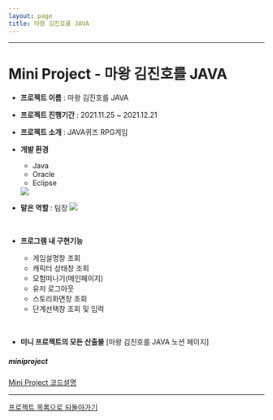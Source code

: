 ```yaml
---
layout: page
title: 마왕 김진호를 JAVA
---
```

***

# Mini Project - 마왕 김진호를 JAVA
  
- **프로젝트 이름** : 마왕 김진호를 JAVA

- **프로젝트 진행기간** : 2021.11.25 ~ 2021.12.21

- **프로젝트 소개** : JAVA퀴즈 RPG게임

- **개발 환경** 
  - Java
  - Oracle 
  - Eclipse 
  <img src="../img/miniTools.png">
  
  <br/>
  
- **맡은 역할** : 팀장
  <img src="../img/semiWBS.png">
  
  <br/>
  
- **프로그램 내 구현기능**
  - 게임설명창 조회
  - 캐릭터 상태창 조회
  - 모험떠나기(메인페이지)
  - 유저 로그아웃
  - 스토리화면창 조회
  - 단계선택창 조회 및 입력  
  
<br/>

- **미니 프로젝트의 모든 산출물**
  [마왕 김진호를 JAVA 노션 페이지]


##### miniproject  
  [Mini Project 코드설명](miniprojectcode.md)  
  

***

[프로젝트 목록으로 되돌아가기](https://leesohyeon96.github.io/projects/)
